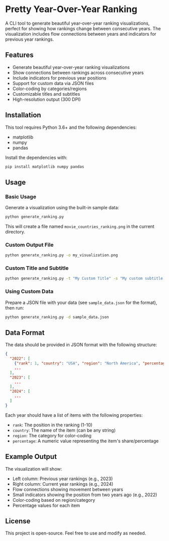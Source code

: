 # Pretty Year-Over-Year Ranking

A CLI tool to generate beautiful year-over-year ranking visualizations, perfect for showing how rankings change between consecutive years. The visualization includes flow connections between years and indicators for previous year rankings.

## Features

- Generate beautiful year-over-year ranking visualizations
- Show connections between rankings across consecutive years
- Include indicators for previous year positions
- Support for custom data via JSON files
- Color-coding by categories/regions
- Customizable titles and subtitles
- High-resolution output (300 DPI)

## Installation

This tool requires Python 3.6+ and the following dependencies:
- matplotlib
- numpy
- pandas

Install the dependencies with:

```bash
pip install matplotlib numpy pandas
```

## Usage

### Basic Usage

Generate a visualization using the built-in sample data:

```bash
python generate_ranking.py
```

This will create a file named `movie_countries_ranking.png` in the current directory.

### Custom Output File

```bash
python generate_ranking.py -o my_visualization.png
```

### Custom Title and Subtitle

```bash
python generate_ranking.py -t "My Custom Title" -s "My custom subtitle goes here"
```

### Using Custom Data

Prepare a JSON file with your data (see `sample_data.json` for the format), then run:

```bash
python generate_ranking.py -d sample_data.json
```

## Data Format

The data should be provided in JSON format with the following structure:

```json
{
  "2022": [
    {"rank": 1, "country": "USA", "region": "North America", "percentage": 45.0},
    ...
  ],
  "2023": [
    ...
  ],
  "2024": [
    ...
  ]
}
```

Each year should have a list of items with the following properties:
- `rank`: The position in the ranking (1-10)
- `country`: The name of the item (can be any string)
- `region`: The category for color-coding
- `percentage`: A numeric value representing the item's share/percentage

## Example Output

The visualization will show:
- Left column: Previous year rankings (e.g., 2023)
- Right column: Current year rankings (e.g., 2024)
- Flow connections showing movement between years
- Small indicators showing the position from two years ago (e.g., 2022)
- Color-coding based on region/category
- Percentage values for each item

## License

This project is open-source. Feel free to use and modify as needed.
